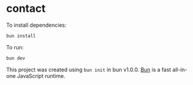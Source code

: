 # contact

To install dependencies:

```bash
bun install
```

To run:

```bash
bun dev
```

This project was created using `bun init` in bun v1.0.0. [Bun](https://bun.sh) is a fast all-in-one JavaScript runtime.
